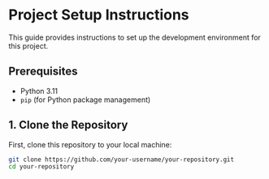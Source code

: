 # Project Setup Instructions

This guide provides instructions to set up the development environment for this project. 

## Prerequisites

- Python 3.11
- `pip` (for Python package management)

## 1. Clone the Repository

First, clone this repository to your local machine:

```bash
git clone https://github.com/your-username/your-repository.git
cd your-repository